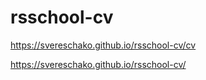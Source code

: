 # rsschool-cv
https://svereschako.github.io/rsschool-cv/cv

https://svereschako.github.io/rsschool-cv/
